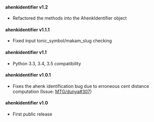 #### ahenkidentifier v1.2
 - Refactored the methods into the AhenkIdentifier object

#### ahenkidentifier v1.1.1
 - Fixed input tonic_symbol/makam_slug checking

#### ahenkidentifier v1.1
 - Python 3.3, 3.4, 3.5 compatibility

#### ahenkidentifier v1.0.1
 - Fixes the ahenk identification bug due to erroneous cent distance computation (Issue: [MTG/dunya#307](https://github.com/MTG/dunya/issues/307))

#### ahenkidentifier v1.0
 - First public release
